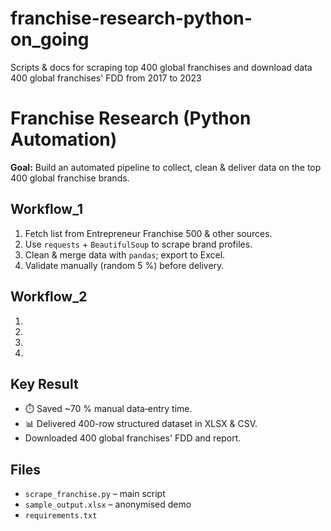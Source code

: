 # franchise-research-python-on_going
Scripts &amp; docs for scraping top 400 global franchises and download data 400 global franchises' FDD from 2017 to 2023
# Franchise Research (Python Automation)

**Goal:** Build an automated pipeline to collect, clean & deliver data on the top 400 global franchise brands.

## Workflow_1
1. Fetch list from Entrepreneur Franchise 500 & other sources.
2. Use `requests` + `BeautifulSoup` to scrape brand profiles.
3. Clean & merge data with `pandas`; export to Excel.
4. Validate manually (random 5 %) before delivery.
## Workflow_2
1.
2.
3.
4.

## Key Result
* ⏱️ Saved ~70 % manual data‐entry time.
* 📊 Delivered 400-row structured dataset in XLSX & CSV.
* Downloaded 400 global franchises' FDD and report.

## Files
* `scrape_franchise.py` – main script  
* `sample_output.xlsx` – anonymised demo  
* `requirements.txt`

